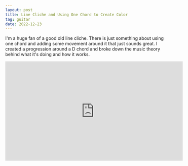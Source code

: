 ```yaml
---
layout: post
title: Line Cliche and Using One Chord to Create Color
tag: guitar
date: 2022-12-23
---
```


I'm a huge fan of a good old line cliche. There is just something about using one chord and adding some movement around it that just sounds great. I created a progression around a D chord and broke down the music theory behind what it's doing and how it works.

<iframe width="560" height="315" src="https://www.youtube.com/embed/dfpMfDVKMHQ?start=340" title="YouTube video player" frameborder="0" allow="accelerometer; autoplay; clipboard-write; encrypted-media; gyroscope; picture-in-picture" allowfullscreen></iframe>

